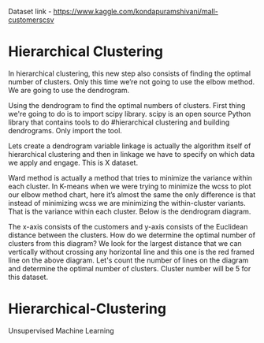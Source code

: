 Dataset link - https://www.kaggle.com/kondapuramshivani/mall-customerscsv

# Hierarchical Clustering

In hierarchical clustering, this new step also consists of finding the optimal number of clusters. Only this time we’re not going to use the elbow method. We are going to use the dendrogram.

Using the dendrogram to find the optimal numbers of clusters.  First thing we're going to do is to import scipy library. scipy is an open source Python library that contains tools to do #hierarchical clustering and building dendrograms. Only import the tool.

Lets create a dendrogram variable linkage is actually the algorithm itself of hierarchical clustering and then in linkage we have to specify on which data we apply and engage. This is X dataset.

Ward method is actually a method that tries to minimize the variance within each cluster. In K-means when we were trying to minimize the wcss to plot our elbow method chart, here it’s almost the same the only difference is that instead of minimizing wcss we are minimizing the within-cluster variants. That is the variance within each cluster. Below is the dendrogram diagram.





The x-axis consists of the customers and y-axis consists of the Euclidean distance between the clusters. How do we determine the optimal number of clusters from this diagram? We look for the largest distance that we can vertically without crossing any horizontal line and this one is the red framed line on the above diagram. Let's count the number of lines on the diagram and determine the optimal number of clusters. Cluster number will be 5 for this dataset.

# Hierarchical-Clustering
Unsupervised Machine Learning




